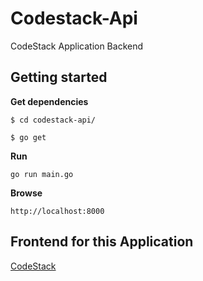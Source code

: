 # Codestack-Api

CodeStack Application Backend

## Getting started

**Get dependencies**

`$ cd codestack-api/`

`$ go get`

**Run**

`go run main.go`

**Browse**

`http://localhost:8000`

## Frontend for this Application

[CodeStack](https://github.com/WhoSV/codestack)
